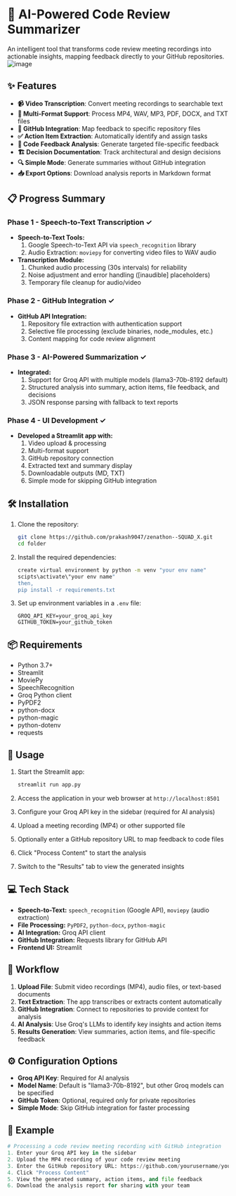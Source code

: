 # 🚀 AI-Powered Code Review Summarizer

An intelligent tool that transforms code review meeting recordings into actionable insights, mapping feedback directly to your GitHub repositories.
![image](https://github.com/user-attachments/assets/31e988ba-6183-441b-ad15-b2dbebbd2f1a)


## ✨ Features

- **📹 Video Transcription**: Convert meeting recordings to searchable text
- **📄 Multi-Format Support**: Process MP4, WAV, MP3, PDF, DOCX, and TXT files
- **🔄 GitHub Integration**: Map feedback to specific repository files
- **✅ Action Item Extraction**: Automatically identify and assign tasks
- **💬 Code Feedback Analysis**: Generate targeted file-specific feedback
- **🏗️ Decision Documentation**: Track architectural and design decisions
- **🔍 Simple Mode**: Generate summaries without GitHub integration
- **📥 Export Options**: Download analysis reports in Markdown format

## 📋 Progress Summary

### Phase 1 - Speech-to-Text Transcription ✓
- **Speech-to-Text Tools:**
  1. Google Speech-to-Text API via `speech_recognition` library
  2. Audio Extraction: `moviepy` for converting video files to WAV audio
- **Transcription Module:**
  1. Chunked audio processing (30s intervals) for reliability
  2. Noise adjustment and error handling ([inaudible] placeholders)
  3. Temporary file cleanup for audio/video

### Phase 2 - GitHub Integration ✓
- **GitHub API Integration:**
  1. Repository file extraction with authentication support
  2. Selective file processing (exclude binaries, node_modules, etc.)
  3. Content mapping for code review alignment

### Phase 3 - AI-Powered Summarization ✓
- **Integrated:**
  1. Support for Groq API with multiple models (llama3-70b-8192 default)
  2. Structured analysis into summary, action items, file feedback, and decisions
  3. JSON response parsing with fallback to text reports

### Phase 4 - UI Development ✓
- **Developed a Streamlit app with:**
  1. Video upload & processing
  2. Multi-format support
  3. GitHub repository connection
  4. Extracted text and summary display
  5. Downloadable outputs (MD, TXT)
  6. Simple mode for skipping GitHub integration

## 🛠️ Installation

1. Clone the repository:
   ```bash
   git clone https://github.com/prakash9047/zenathon--SQUAD_X.git
   cd folder
   ```

2. Install the required dependencies:
   ```bash
   create virtual environment by python -m venv "your env name"
   scipts\activate\"your env name"
   then,
   pip install -r requirements.txt
   ```

3. Set up environment variables in a `.env` file:
   ```
   GROQ_API_KEY=your_groq_api_key
   GITHUB_TOKEN=your_github_token
   ```

## 📦 Requirements

- Python 3.7+
- Streamlit
- MoviePy
- SpeechRecognition
- Groq Python client
- PyPDF2
- python-docx
- python-magic
- python-dotenv
- requests

## 🚦 Usage

1. Start the Streamlit app:
   ```bash
   streamlit run app.py
   ```

2. Access the application in your web browser at `http://localhost:8501`

3. Configure your Groq API key in the sidebar (required for AI analysis)

4. Upload a meeting recording (MP4) or other supported file

5. Optionally enter a GitHub repository URL to map feedback to code files

6. Click "Process Content" to start the analysis

7. Switch to the "Results" tab to view the generated insights

## 💻 Tech Stack

- **Speech-to-Text:** `speech_recognition` (Google API), `moviepy` (audio extraction)
- **File Processing:** `PyPDF2`, `python-docx`, `python-magic`
- **AI Integration:** Groq API client
- **GitHub Integration:** Requests library for GitHub API
- **Frontend UI:** Streamlit

## 🔄 Workflow

1. **Upload File**: Submit video recordings (MP4), audio files, or text-based documents
2. **Text Extraction**: The app transcribes or extracts content automatically
3. **GitHub Integration**: Connect to repositories to provide context for analysis
4. **AI Analysis**: Use Groq's LLMs to identify key insights and action items
5. **Results Generation**: View summaries, action items, and file-specific feedback

## ⚙️ Configuration Options

- **Groq API Key**: Required for AI analysis
- **Model Name**: Default is "llama3-70b-8192", but other Groq models can be specified
- **GitHub Token**: Optional, required only for private repositories
- **Simple Mode**: Skip GitHub integration for faster processing

## 📝 Example

```python
# Processing a code review meeting recording with GitHub integration
1. Enter your Groq API key in the sidebar
2. Upload the MP4 recording of your code review meeting
3. Enter the GitHub repository URL: https://github.com/yourusername/your-repo
4. Click "Process Content"
5. View the generated summary, action items, and file feedback
6. Download the analysis report for sharing with your team
```

